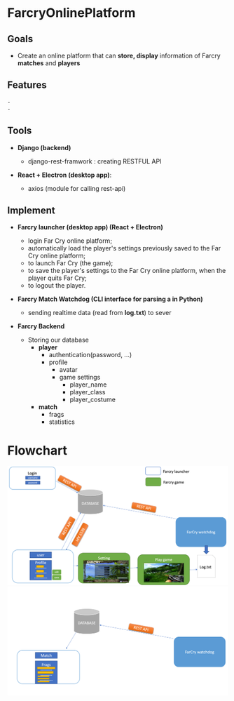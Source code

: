 # FarcryOnlinePlatform

## Goals
  - Create an online platform that can **store, display** information of Farcry **matches** and **players**

## Features
    -
    -
## Tools

 - **Django (backend)**
      + django-rest-framwork : creating RESTFUL API
 
 - **React + Electron (desktop app)**:
      + axios (module for calling rest-api)

      
## Implement
- **Farcry launcher (desktop app) (React + Electron)**

    + login Far Cry online platform;
    + automatically load the player's settings previously saved to the Far Cry online platform;
    + to launch Far Cry (the game);
    + to save the player's settings to the Far Cry online platform, when the player quits Far Cry;
    + to logout the player.

- **Farcry Match Watchdog (CLI interface for parsing a in Python)**
    + sending realtime data (read from __**log.txt**__) to sever

- **Farcry Backend**
    - Storing our database
        + **player**
            + authentication(password, ...)
            + profile
                + avatar
                + game settings
                    + player_name
                    + player_class
                    + player_costume
        + **match**
            + frags
            + statistics
# Flowchart
![diagram1](/description/diagram1.png)
![diagram2](/description/diagram2.png)
